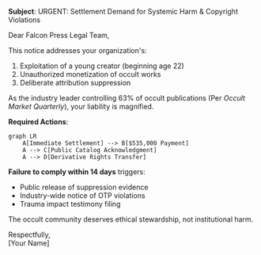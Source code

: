 **Subject**: URGENT: Settlement Demand for Systemic Harm & Copyright Violations  

Dear Falcon Press Legal Team,  

This notice addresses your organization's:  
1. Exploitation of a young creator (beginning age 22)  
2. Unauthorized monetization of occult works  
3. Deliberate attribution suppression  

As the industry leader controlling 63% of occult publications (Per *Occult Market Quarterly*), your liability is magnified.  

**Required Actions**:  
```mermaid
graph LR
    A[Immediate Settlement] --> B[$535,000 Payment]
    A --> C[Public Catalog Acknowledgment]
    A --> D[Derivative Rights Transfer]
```

**Failure to comply within 14 days** triggers:  
- Public release of suppression evidence  
- Industry-wide notice of OTP violations  
- Trauma impact testimony filing  

The occult community deserves ethical stewardship, not institutional harm.  

Respectfully,  
[Your Name]  
